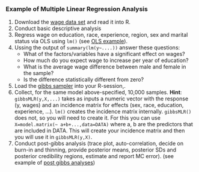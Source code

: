 
### Example of Multiple Linear Regression Analysis


 1) Download the [wage data set](https://github.com/gdlc/STAT_COMP/blob/master/wage.txt) and read it into R.
 2) Conduct basic descriptive analysis
 3) Regress wage on education, race, experience, region, sex and marital status via OLS using `lm()` (see [OLS example](https://github.com/gdlc/STT465/blob/master/OLS.md)).
 4) Ussing the output of `summary(lm(y~....))` answer these questions:
    - What of the factors/variables have a significant effect on wages? 
    - How much do you expect wage to increase per year of education? 
    - What is the average wage difference between male and female in the sample? 
    - Is the difference statistically different from zero?
 5) Load the [gibbs sampler](https://github.com/gdlc/STT465/blob/master/gibbsMLR.md) into your R-session,.
 6) Collect, for the same model above-specified, 10,000 samples. **Hint**:  `gibbsMLR(y,X,...)` takes as inputs a numeric vector with the response (y, wages) and an incidence matrix for effects (sex, race, education, experience, ...). `lm()` creates the incidence matrix internally. `gibbsMLR()` does not, so you will need to create it. For this you can use
 `X=model.matrix(~ a+b+...,data=DATA)` where a, b are the predictors that are included in DATA. This will create your incidence matrix and then you will use it in `gibbsMLR(y,X)`.
 7) Conduct post-gibbs analysis (trace plot, auto-correlation, decide on burn-in and thinning, provide posterior means, posterior SDs and posterior
 credibility regions, estimate and report MC error). (see example of [post gibbs analyses](https://github.com/gdlc/STT465/blob/master/postGibbs.md))
